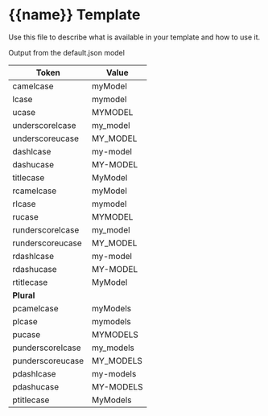 # {{name}} Template

Use this file to describe what is available in your template and how to use it.

Output from the default.json model

| Token            | Value     |
| ---------------- | --------- |
| camelcase        | myModel   |
| lcase            | mymodel   |
| ucase            | MYMODEL   |
| underscorelcase  | my_model  |
| underscoreucase  | MY_MODEL  |
| dashlcase        | my-model  |
| dashucase        | MY-MODEL  |
| titlecase        | MyModel   |
| rcamelcase       | myModel   |
| rlcase           | mymodel   |
| rucase           | MYMODEL   |
| runderscorelcase | my_model  |
| runderscoreucase | MY_MODEL  |
| rdashlcase       | my-model  |
| rdashucase       | MY-MODEL  |
| rtitlecase       | MyModel   |
| **Plural**       |           |
| pcamelcase       | myModels  |
| plcase           | mymodels  |
| pucase           | MYMODELS  |
| punderscorelcase | my_models |
| punderscoreucase | MY_MODELS |
| pdashlcase       | my-models |
| pdashucase       | MY-MODELS |
| ptitlecase       | MyModels  |
